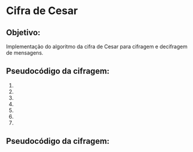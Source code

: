 # Cifra de Cesar

## Objetivo:

Implementação do algoritmo da cifra de Cesar para cifragem e decifragem de mensagens.

## Pseudocódigo da cifragem:

1. 
2. 
3. 
4. 
5. 
6. 
7. 

## Pseudocódigo da cifragem:



